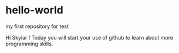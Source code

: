# hello-world
my first repository for test 


Hi Skylar !
 Today you will start your use of github to learn about more programming skills.
